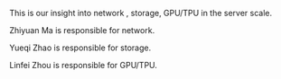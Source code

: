 This is our insight into network , storage, GPU/TPU in the  server scale.

Zhiyuan Ma is responsible for network.

Yueqi Zhao is responsible for storage.

Linfei Zhou is responsible for GPU/TPU.